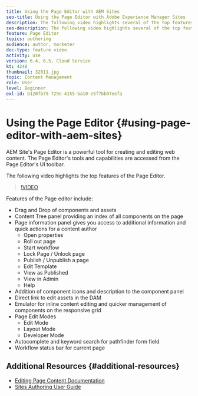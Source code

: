 ```yaml
---
title: Using the Page Editor with AEM Sites
seo-title: Using the Page Editor with Adobe Experience Manager Sites
description: The following video highlights several of the top features of the Touch-UI Sites editor in Adobe Experience Manager.
seo-description: The following video highlights several of the top features of the Touch-UI Sites editor in Adobe Experience Manager.
feature: Page Editor
topics: authoring
audience: author, marketer
doc-type: feature video
activity: use
version: 6.4, 6.5, Cloud Service
kt: 4248
thumbnail: 32011.jpg
topic: Content Management
role: User
level: Beginner
exl-id: b120fb79-729e-4155-ba10-e5f7bb07eefa
---
```

# Using the Page Editor {#using-page-editor-with-aem-sites}

AEM Site's Page Editor is a powerful tool for creating and editing web content. The Page Editor's tools and capabilities are accessed from the Page Editor's UI toolbar.

The following video highlights the top features of the Page Editor.

>[!VIDEO](https://video.tv.adobe.com/v/32011?quality=12&learn=on)

Features of the Page editor include:

* Drag and Drop of components and assets
* Content Tree panel providing an index of all components on the page
* Page information panel gives you access to additional information and quick actions for a content author
  * Open properties
  * Roll out page
  * Start workflow
  * Lock Page / Unlock page
  * Publish / Unpublish a page
  * Edit Template
  * View as Published
  * View in Admin
  * Help
* Addition of component icons and description to the component panel
* Direct link to edit assets in the DAM
* Emulator for inline content editing and quicker management of components on the responsive grid
* Page Edit Modes
  * Edit Mode
  * Layout Mode
  * Developer Mode
* Autocomplete and keyword search for pathfinder form field
* Workflow status bar for current page

## Additional Resources {#additional-resources}

* [Editing Page Content Documentation](https://experienceleague.adobe.com/docs/experience-manager-65/authoring/authoring/editing-content.html)
* [Sites Authoring User Guide](https://experienceleague.adobe.com/docs/experience-manager-65/authoring/home.html)
